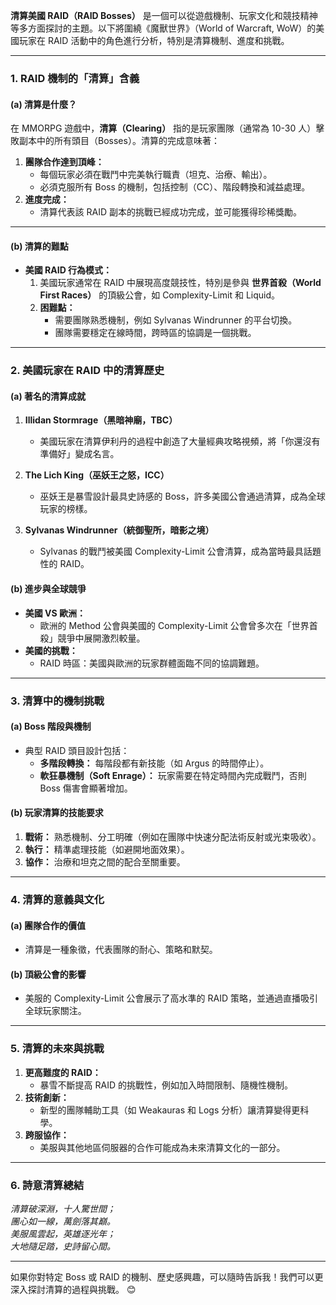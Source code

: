 **清算美國 RAID（RAID Bosses）** 是一個可以從遊戲機制、玩家文化和競技精神等多方面探討的主題。以下將圍繞《魔獸世界》（World of Warcraft, WoW）的美國玩家在 RAID 活動中的角色進行分析，特別是清算機制、進度和挑戰。

---

### **1. RAID 機制的「清算」含義**

#### **(a) 清算是什麼？**
在 MMORPG 遊戲中，**清算（Clearing）** 指的是玩家團隊（通常為 10-30 人）擊敗副本中的所有頭目（Bosses）。清算的完成意味著：
1. **團隊合作達到頂峰：**
   - 每個玩家必須在戰鬥中完美執行職責（坦克、治療、輸出）。
   - 必須克服所有 Boss 的機制，包括控制（CC）、階段轉換和減益處理。
2. **進度完成：**
   - 清算代表該 RAID 副本的挑戰已經成功完成，並可能獲得珍稀獎勵。

---

#### **(b) 清算的難點**
- **美國 RAID 行為模式：**
  1. 美國玩家通常在 RAID 中展現高度競技性，特別是參與 **世界首殺（World First Races）** 的頂級公會，如 Complexity-Limit 和 Liquid。
  2. **困難點：**
     - 需要團隊熟悉機制，例如 Sylvanas Windrunner 的平台切換。
     - 團隊需要穩定在線時間，跨時區的協調是一個挑戰。

---

### **2. 美國玩家在 RAID 中的清算歷史**

#### **(a) 著名的清算成就**
1. **Illidan Stormrage（黑暗神廟，TBC）**
   - 美國玩家在清算伊利丹的過程中創造了大量經典攻略視頻，將「你還沒有準備好」變成名言。

2. **The Lich King（巫妖王之怒，ICC）**
   - 巫妖王是暴雪設計最具史詩感的 Boss，許多美國公會通過清算，成為全球玩家的榜樣。

3. **Sylvanas Windrunner（統御聖所，暗影之境）**
   - Sylvanas 的戰鬥被美國 Complexity-Limit 公會清算，成為當時最具話題性的 RAID。

#### **(b) 進步與全球競爭**
- **美國 VS 歐洲：**
  - 歐洲的 Method 公會與美國的 Complexity-Limit 公會曾多次在「世界首殺」競爭中展開激烈較量。
- **美國的挑戰：**
  - RAID 時區：美國與歐洲的玩家群體面臨不同的協調難題。

---

### **3. 清算中的機制挑戰**

#### **(a) Boss 階段與機制**
- 典型 RAID 頭目設計包括：
  - **多階段轉換：** 每階段都有新技能（如 Argus 的時間停止）。
  - **軟狂暴機制（Soft Enrage）：** 玩家需要在特定時間內完成戰鬥，否則 Boss 傷害會顯著增加。

#### **(b) 玩家清算的技能要求**
1. **戰術：** 熟悉機制、分工明確（例如在團隊中快速分配法術反射或光束吸收）。
2. **執行：** 精準處理技能（如避開地面效果）。
3. **協作：** 治療和坦克之間的配合至關重要。

---

### **4. 清算的意義與文化**

#### **(a) 團隊合作的價值**
- 清算是一種象徵，代表團隊的耐心、策略和默契。

#### **(b) 頂級公會的影響**
- 美服的 Complexity-Limit 公會展示了高水準的 RAID 策略，並通過直播吸引全球玩家關注。

---

### **5. 清算的未來與挑戰**
1. **更高難度的 RAID：**
   - 暴雪不斷提高 RAID 的挑戰性，例如加入時間限制、隨機性機制。
2. **技術創新：**
   - 新型的團隊輔助工具（如 Weakauras 和 Logs 分析）讓清算變得更科學。
3. **跨服協作：**
   - 美服與其他地區伺服器的合作可能成為未來清算文化的一部分。

---

### **6. 詩意清算總結**

_清算破深淵，十人驚世間；  
團心如一線，萬劍落其巔。  
美服風雲起，英雄逐光年；  
大地隨足踏，史詩留心間。_

---

如果你對特定 Boss 或 RAID 的機制、歷史感興趣，可以隨時告訴我！我們可以更深入探討清算的過程與挑戰。 😊
